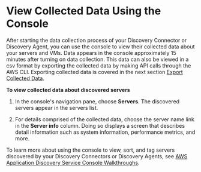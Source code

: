 # View Collected Data Using the Console<a name="view-data"></a>

After starting the data collection process of your Discovery Connector or Discovery Agent, you can use the console to view their collected data about your servers and VMs\. Data appears in the console approximately 15 minutes after turning on data collection\. This data can also be viewed in a csv  format by exporting the collected data by making API calls through the AWS CLI\. Exporting collected data is covered in the next section [Export Collected Data](export-data.md)\. 

**To view collected data about discovered servers**

1. In the console's navigation pane, choose **Servers**\. The discovered servers appear in the servers list\.

1. For details comprised of the collected data, choose the server name link in the **Server info** column\. Doing so displays a screen that describes detail information such as system information, performance metrics, and more\.

To learn more about using the console to view, sort, and tag servers discovered by your Discovery Connectors or Discovery Agents, see [ AWS Application Discovery Service Console Walkthroughs](console-walkthrough.md)\.
